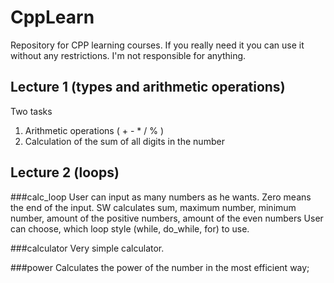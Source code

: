 # CppLearn
Repository for CPP learning courses. If you really need it you can use it without any restrictions. I'm not responsible for anything.

## Lecture 1 (types and arithmetic operations)
Two tasks

1. Arithmetic operations ( + - * / % )
2. Calculation of the sum of all digits in the number

## Lecture 2 (loops)

###calc_loop
User can input as many numbers as he wants. Zero means the end of the input.
SW calculates sum, maximum number, minimum number, amount of the positive numbers, amount of the even numbers
User can choose, which loop style (while, do_while, for) to use. 

###calculator
Very simple calculator.

###power
Calculates the power of the number in the most efficient way;